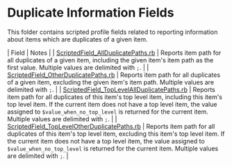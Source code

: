 Duplicate Information Fields
============================

This folder contains scripted profile fields related to reporting information about items which are duplicates of a given item.

| Field | Notes |
| [ScriptedField_AllDuplicatePaths.rb](https://github.com/Nuix/Scripted-Metadata-Profile-Fields/blob/master/Ruby/Duplicates/ScriptedField_AllDuplicatePaths.rb) | Reports item path for all duplicates of a given item, including the given item's item path as the first value.  Multiple values are delimited with `;`. |
| [ScriptedField_OtherDuplicatePaths.rb](https://github.com/Nuix/Scripted-Metadata-Profile-Fields/blob/master/Ruby/Duplicates/ScriptedField_OtherDuplicatePaths.rb) | Reports item path for all duplicates of a given item, excluding the given item's item path.  Multiple values are delimited with `;`. |
| [ScriptedField_TopLevelAllDuplicatePaths.rb](https://github.com/Nuix/Scripted-Metadata-Profile-Fields/blob/master/Ruby/Duplicates/ScriptedField_TopLevelAllDuplicatePaths.rb) | Reports item path for all duplicates of this item's top level item, including this item's top level item.  If the current item does not have a top level item, the value assigned to `$value_when_no_top_level` is returned for the current item.  Multiple values are delimited with `;`. |
| [ScriptedField_TopLevelOtherDuplicatePaths.rb](https://github.com/Nuix/Scripted-Metadata-Profile-Fields/blob/master/Ruby/Duplicates/ScriptedField_TopLevelOtherDuplicatePaths.rb) | Reports item path for all duplicates of this item's top level item, excluding this item's top level item.  If the current item does not have a top level item, the value assigned to `$value_when_no_top_level` is returned for the current item.  Multiple values are delimited with `;`. |